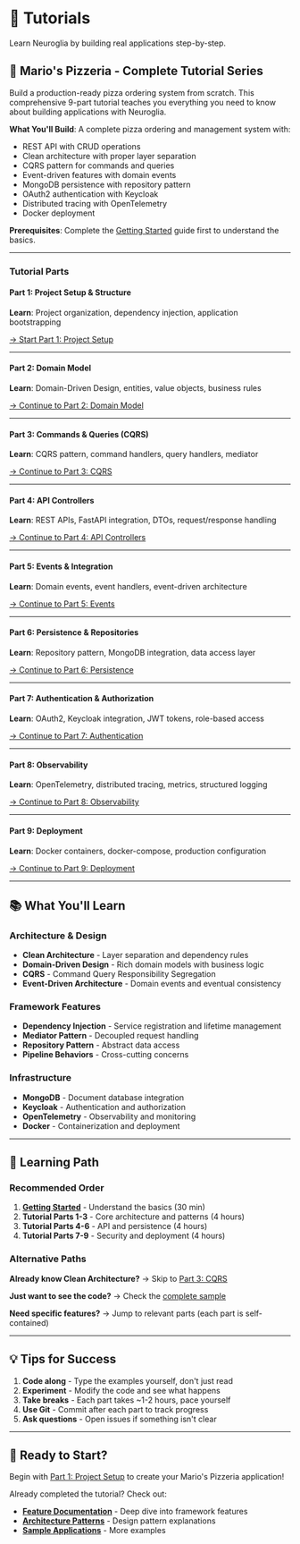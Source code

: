 # 📖 Tutorials

Learn Neuroglia by building real applications step-by-step.

## 🍕 Mario's Pizzeria - Complete Tutorial Series

Build a production-ready pizza ordering system from scratch. This comprehensive 9-part tutorial teaches you everything you need to know about building applications with Neuroglia.

**What You'll Build**: A complete pizza ordering and management system with:

- REST API with CRUD operations
- Clean architecture with proper layer separation
- CQRS pattern for commands and queries
- Event-driven features with domain events
- MongoDB persistence with repository pattern
- OAuth2 authentication with Keycloak
- Distributed tracing with OpenTelemetry
- Docker deployment

**Prerequisites**: Complete the [Getting Started](../getting-started.md) guide first to understand the basics.

---

### Tutorial Parts

#### Part 1: Project Setup & Structure

**Learn**: Project organization, dependency injection, application bootstrapping

[→ Start Part 1: Project Setup](mario-pizzeria-01-setup.md)

---

#### Part 2: Domain Model

**Learn**: Domain-Driven Design, entities, value objects, business rules

[→ Continue to Part 2: Domain Model](mario-pizzeria-02-domain.md)

---

#### Part 3: Commands & Queries (CQRS)

**Learn**: CQRS pattern, command handlers, query handlers, mediator

[→ Continue to Part 3: CQRS](mario-pizzeria-03-cqrs.md)

---

#### Part 4: API Controllers

**Learn**: REST APIs, FastAPI integration, DTOs, request/response handling

[→ Continue to Part 4: API Controllers](mario-pizzeria-04-api.md)

---

#### Part 5: Events & Integration

**Learn**: Domain events, event handlers, event-driven architecture

[→ Continue to Part 5: Events](mario-pizzeria-05-events.md)

---

#### Part 6: Persistence & Repositories

**Learn**: Repository pattern, MongoDB integration, data access layer

[→ Continue to Part 6: Persistence](mario-pizzeria-06-persistence.md)

---

#### Part 7: Authentication & Authorization

**Learn**: OAuth2, Keycloak integration, JWT tokens, role-based access

[→ Continue to Part 7: Authentication](mario-pizzeria-07-auth.md)

---

#### Part 8: Observability

**Learn**: OpenTelemetry, distributed tracing, metrics, structured logging

[→ Continue to Part 8: Observability](mario-pizzeria-08-observability.md)

---

#### Part 9: Deployment

**Learn**: Docker containers, docker-compose, production configuration

[→ Continue to Part 9: Deployment](mario-pizzeria-09-deployment.md)

---

## 📚 What You'll Learn

### Architecture & Design

- **Clean Architecture** - Layer separation and dependency rules
- **Domain-Driven Design** - Rich domain models with business logic
- **CQRS** - Command Query Responsibility Segregation
- **Event-Driven Architecture** - Domain events and eventual consistency

### Framework Features

- **Dependency Injection** - Service registration and lifetime management
- **Mediator Pattern** - Decoupled request handling
- **Repository Pattern** - Abstract data access
- **Pipeline Behaviors** - Cross-cutting concerns

### Infrastructure

- **MongoDB** - Document database integration
- **Keycloak** - Authentication and authorization
- **OpenTelemetry** - Observability and monitoring
- **Docker** - Containerization and deployment

---

## 🎯 Learning Path

### Recommended Order

1. **[Getting Started](../getting-started.md)** - Understand the basics (30 min)
2. **Tutorial Parts 1-3** - Core architecture and patterns (4 hours)
3. **Tutorial Parts 4-6** - API and persistence (4 hours)
4. **Tutorial Parts 7-9** - Security and deployment (4 hours)

### Alternative Paths

**Already know Clean Architecture?**
→ Skip to [Part 3: CQRS](mario-pizzeria-03-cqrs.md)

**Just want to see the code?**
→ Check the [complete sample](https://github.com/bvandewe/pyneuro/tree/main/samples/mario-pizzeria)

**Need specific features?**
→ Jump to relevant parts (each part is self-contained)

---

## 💡 Tips for Success

1. **Code along** - Type the examples yourself, don't just read
2. **Experiment** - Modify the code and see what happens
3. **Take breaks** - Each part takes ~1-2 hours, pace yourself
4. **Use Git** - Commit after each part to track progress
5. **Ask questions** - Open issues if something isn't clear

---

## 🚀 Ready to Start?

Begin with [Part 1: Project Setup](mario-pizzeria-01-setup.md) to create your Mario's Pizzeria application!

Already completed the tutorial? Check out:

- **[Feature Documentation](../features/index.md)** - Deep dive into framework features
- **[Architecture Patterns](../patterns/index.md)** - Design pattern explanations
- **[Sample Applications](../samples/index.md)** - More examples
